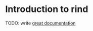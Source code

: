 # Introduction to rind

TODO: write [great documentation](http://jacobian.org/writing/what-to-write/)

